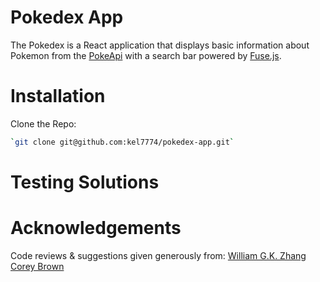# Pokedex App

The Pokedex is a React application that displays basic information about Pokemon from the [PokeApi](https://pokeapi.co/) with a search bar powered by [Fuse.js](https://fusejs.io/).

# Installation

Clone the Repo:

```bash
`git clone git@github.com:kel7774/pokedex-app.git`
```

# Testing Solutions

# Acknowledgements

Code reviews & suggestions given generously from:
[William G.K. Zhang](https://gitlab.com/infinitesecond)
[Corey Brown](https://github.com/coreybrown89)
